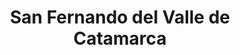 ---
title: San Fernando del Valle de Catamarca
url: /san-fernando-del-valle-de-catamarca/
latitude: -28.462
longitude: -65.78
---